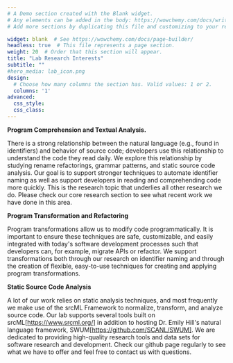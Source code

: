 ```yaml
---
# A Demo section created with the Blank widget.
# Any elements can be added in the body: https://wowchemy.com/docs/writing-markdown-latex/
# Add more sections by duplicating this file and customizing to your requirements.

widget: blank  # See https://wowchemy.com/docs/page-builder/
headless: true  # This file represents a page section.
weight: 20  # Order that this section will appear.
title: "Lab Research Interests"
subtitle: ""
#hero_media: lab_icon.png
design:
  # Choose how many columns the section has. Valid values: 1 or 2.
  columns: '1'
advanced:
  css_style:
  css_class:
---
```


**Program Comprehension and Textual Analysis.** 

There is a strong relationship between the natural language (e.g., found in identifiers) and behavior of source code; developers use this relationship to understand the code they read daily. We explore this relationship by studying rename refactorings, grammar patterns, and static source code analysis. Our goal is to support stronger techniques to automate identifier naming as well as support developers in reading and comprehending code more quickly. This is the research topic that underlies all other research we do. Please check our core research section to see what recent work we have done in this area.

**Program Transformation and Refactoring**

Program transformations allow us to modify code programmatically. It is important to ensure these techniques are safe, customizable, and easily integrated with today's software development processes such that developers can, for example, migrate APIs or refactor. We support transformations both through our research on identifier naming and through the creation of flexible, easy-to-use techniques for creating and applying program transformations.

**Static Source Code Analysis**

A lot of our work relies on static analysis techniques, and most frequently we make use of the srcML Framework to normalize, transform, and analyze source code. Our lab supports several tools built on srcML[https://www.srcml.org/] in addition to hosting Dr. Emily Hill's natural language framework, SWUM[https://github.com/SCANL/SWUM]. We are dedicated to providing high-quality research tools and data sets for software research and development. Check our github page regularly to see what we have to offer and feel free to contact us with questions. 
